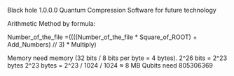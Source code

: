 Black hole 1.0.0.0 Quantum Compression Software for future technology 

Arithmetic Method by formula:

Number_of_the_file =((((Number_of_the_file * Square_of_ROOT) + Add_Numbers) // 3) * Multiply) 

Memory need memory (32 bits / 8 bits per byte = 4 bytes). 2^26 bits = 2^23 bytes 2^23 bytes = 2^23 / 1024 / 1024 ≈ 8 MB
Qubits need 805306369


